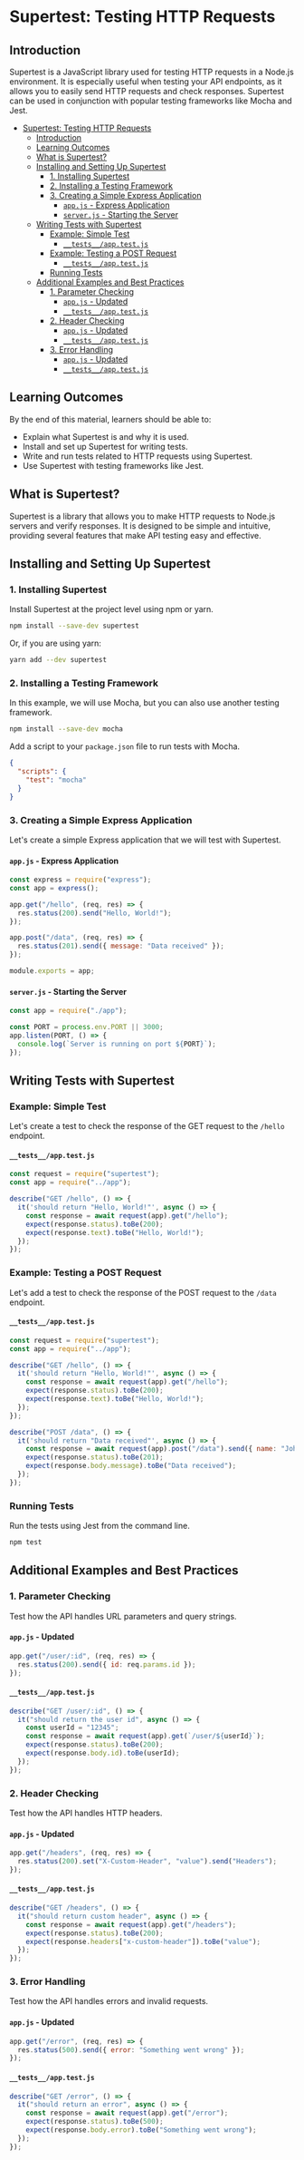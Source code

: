 # Supertest: Testing HTTP Requests

## Introduction

Supertest is a JavaScript library used for testing HTTP requests in a Node.js environment. It is especially useful when testing your API endpoints, as it allows you to easily send HTTP requests and check responses. Supertest can be used in conjunction with popular testing frameworks like Mocha and Jest.

- [Supertest: Testing HTTP Requests](#supertest-testing-http-requests)
  - [Introduction](#introduction)
  - [Learning Outcomes](#learning-outcomes)
  - [What is Supertest?](#what-is-supertest)
  - [Installing and Setting Up Supertest](#installing-and-setting-up-supertest)
    - [1. Installing Supertest](#1-installing-supertest)
    - [2. Installing a Testing Framework](#2-installing-a-testing-framework)
    - [3. Creating a Simple Express Application](#3-creating-a-simple-express-application)
      - [`app.js` - Express Application](#appjs---express-application)
      - [`server.js` - Starting the Server](#serverjs---starting-the-server)
  - [Writing Tests with Supertest](#writing-tests-with-supertest)
    - [Example: Simple Test](#example-simple-test)
      - [`__tests__/app.test.js`](#__tests__apptestjs)
    - [Example: Testing a POST Request](#example-testing-a-post-request)
      - [`__tests__/app.test.js`](#__tests__apptestjs-1)
    - [Running Tests](#running-tests)
  - [Additional Examples and Best Practices](#additional-examples-and-best-practices)
    - [1. Parameter Checking](#1-parameter-checking)
      - [`app.js` - Updated](#appjs---updated)
      - [`__tests__/app.test.js`](#__tests__apptestjs-2)
    - [2. Header Checking](#2-header-checking)
      - [`app.js` - Updated](#appjs---updated-1)
      - [`__tests__/app.test.js`](#__tests__apptestjs-3)
    - [3. Error Handling](#3-error-handling)
      - [`app.js` - Updated](#appjs---updated-2)
      - [`__tests__/app.test.js`](#__tests__apptestjs-4)

## Learning Outcomes

By the end of this material, learners should be able to:

- Explain what Supertest is and why it is used.
- Install and set up Supertest for writing tests.
- Write and run tests related to HTTP requests using Supertest.
- Use Supertest with testing frameworks like Jest.

## What is Supertest?

Supertest is a library that allows you to make HTTP requests to Node.js servers and verify responses. It is designed to be simple and intuitive, providing several features that make API testing easy and effective.

## Installing and Setting Up Supertest

### 1. Installing Supertest

Install Supertest at the project level using npm or yarn.

```bash
npm install --save-dev supertest
```

Or, if you are using yarn:

```bash
yarn add --dev supertest
```

### 2. Installing a Testing Framework

In this example, we will use Mocha, but you can also use another testing framework.

```bash
npm install --save-dev mocha
```

Add a script to your `package.json` file to run tests with Mocha.

```json
{
  "scripts": {
    "test": "mocha"
  }
}
```

### 3. Creating a Simple Express Application

Let's create a simple Express application that we will test with Supertest.

#### `app.js` - Express Application

```javascript
const express = require("express");
const app = express();

app.get("/hello", (req, res) => {
  res.status(200).send("Hello, World!");
});

app.post("/data", (req, res) => {
  res.status(201).send({ message: "Data received" });
});

module.exports = app;
```

#### `server.js` - Starting the Server

```javascript
const app = require("./app");

const PORT = process.env.PORT || 3000;
app.listen(PORT, () => {
  console.log(`Server is running on port ${PORT}`);
});
```

## Writing Tests with Supertest

### Example: Simple Test

Let's create a test to check the response of the GET request to the `/hello` endpoint.

#### `__tests__/app.test.js`

```javascript
const request = require("supertest");
const app = require("../app");

describe("GET /hello", () => {
  it('should return "Hello, World!"', async () => {
    const response = await request(app).get("/hello");
    expect(response.status).toBe(200);
    expect(response.text).toBe("Hello, World!");
  });
});
```

### Example: Testing a POST Request

Let's add a test to check the response of the POST request to the `/data` endpoint.

#### `__tests__/app.test.js`

```javascript
const request = require("supertest");
const app = require("../app");

describe("GET /hello", () => {
  it('should return "Hello, World!"', async () => {
    const response = await request(app).get("/hello");
    expect(response.status).toBe(200);
    expect(response.text).toBe("Hello, World!");
  });
});

describe("POST /data", () => {
  it('should return "Data received"', async () => {
    const response = await request(app).post("/data").send({ name: "John" });
    expect(response.status).toBe(201);
    expect(response.body.message).toBe("Data received");
  });
});
```

### Running Tests

Run the tests using Jest from the command line.

```bash
npm test
```

## Additional Examples and Best Practices

### 1. Parameter Checking

Test how the API handles URL parameters and query strings.

#### `app.js` - Updated

```javascript
app.get("/user/:id", (req, res) => {
  res.status(200).send({ id: req.params.id });
});
```

#### `__tests__/app.test.js`

```javascript
describe("GET /user/:id", () => {
  it("should return the user id", async () => {
    const userId = "12345";
    const response = await request(app).get(`/user/${userId}`);
    expect(response.status).toBe(200);
    expect(response.body.id).toBe(userId);
  });
});
```

### 2. Header Checking

Test how the API handles HTTP headers.

#### `app.js` - Updated

```javascript
app.get("/headers", (req, res) => {
  res.status(200).set("X-Custom-Header", "value").send("Headers");
});
```

#### `__tests__/app.test.js`

```javascript
describe("GET /headers", () => {
  it("should return custom header", async () => {
    const response = await request(app).get("/headers");
    expect(response.status).toBe(200);
    expect(response.headers["x-custom-header"]).toBe("value");
  });
});
```

### 3. Error Handling

Test how the API handles errors and invalid requests.

#### `app.js` - Updated

```javascript
app.get("/error", (req, res) => {
  res.status(500).send({ error: "Something went wrong" });
});
```

#### `__tests__/app.test.js`

```javascript
describe("GET /error", () => {
  it("should return an error", async () => {
    const response = await request(app).get("/error");
    expect(response.status).toBe(500);
    expect(response.body.error).toBe("Something went wrong");
  });
});
```
